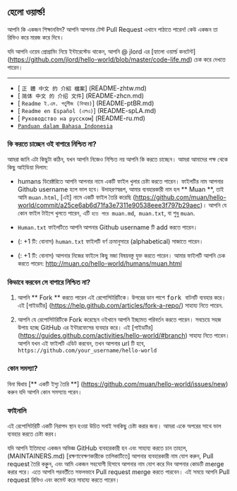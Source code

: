 ## হেলো ওয়ার্ল্ড!

আপনি কি একজন শিক্ষানবিস? আপনি আপনার টেস্ট Pull Request এখানে পাঠাতে পারেন! কেউ একজন তা রিভিও করে মারজ করে দিবে।

যদি আপনি ওয়েব প্রোগ্রামিং নিয়ে ইন্টারেস্টেড থাকেন, আপনি @ jlord এর [হ্যালো ওয়ার্ল্ড কনটেন্ট] (https://github.com/jlord/hello-world/blob/master/code-life.md) চেক করে দেখতে পারেন।

---

- [ `正 體 中文 的 介紹 檔案`] (README-zhtw.md)
- [ `简体 中文 的 介绍 文件`] (README-zhcn.md)
- [ `Readme ই.এম. পর্তুগীজ (বিআর)`] (README-ptBR.md)
- [ `Readme en Español (এলএ)`] (README-spLA.md)
- [ `Руководство на русском`] (README-ru.md)
- [`Panduan dalam Bahasa Indonesia`](README-id.md)

### কি করতে চাচ্ছেন ওই বাপারে নিশ্চিত না?

আমরা জানি এটা কিছুটা কঠিন, যখন আপনি নিজেও নিশ্চিত নয় আপনি কি করতে চাচ্ছেন। আমরা আমাদের পক্ষ থেকে কিছু আইডিয়া দিলাম:

- humans ডিরেক্টরিতে আপনি আপনার নামে একটি ফাইল খুলার চেষ্টা করতে পারেন। ফাইলটির নাম আপনার Github username হলে ভাল হবে। উদাহরণস্বরূপ, আমার ব্যবহারকারী নাম হল ** Muan **, তাই আমি `muan.html`, [এই] নামে একটি ফাইল তৈরি করেছি (https://github.com/muan/hello-world/commit/a25ce6ab6d71fa3e7311e90538eee3f797b29aec)। আপনি যে কোন ফাইল টাইপে খুলতে পারেন, এটি `হতে পারে muan.md`,` muan.txt`, বা শুধু `muan`.

- `Human.txt` ফাইলটিতে আপনি আপনার Github username টি add করতে পারেন। 

- (: +1 টি: বোনাস) `human.txt` ফাইলটি বর্ণ ক্রমানুসারে (alphabetical) সাজাতে পারেন।

- (: +1 টি: বোনাস) আপনার নিজের ফাইলে কিছু মজা বিষয়বস্তু যুক্ত করতে পারেন। আমার ফাইলটি আপনি চেক করতে পারেন: http://muan.co/hello-world/humans/muan.html

### কিভাবে করবেন সে বাপারে নিশ্চিত না?

1. আপনি ** Fork ** করতে পারেন এই রেপোসিটরিটিকে। উপরের ডান পাশে <kbd> fork </kbd> বাটনটি ব্যবহার করে। এই [গাইডটির] (https://help.github.com/articles/fork-a-repo/) সাহায্য নিতে পারেন.

2. আপনি যে রেপোসিটরিটিকে Fork করেছেন ওইখানে আপনি ইচ্ছামত পরিবর্তন করতে পারেন। সবচেয়ে সহজ উপায় হচ্ছে GitHub এর ইন্টারফেসের ব্যবহার করে। এই [গাইডটির] (https://guides.github.com/activities/hello-world/#branch) সাহায্য নিতে পারেন। আপনি যখন এই ফাইলটি এডিট করবেন, তখন আপনার url টি হবে, `https://github.com/your_username/hello-world`


### কোন সমস্যা?

বিনা দ্বিধায় [** একটি ইস্যু তৈরি **] (https://github.com/muan/hello-world/issues/new) করুন যদি আপনি কোন সমস্যায় পরেন। 

### ফাইনালি 

এই রেপোসিটরিটি একটি নিরাপদ স্থান হওয়া উচিত সবাই সবকিছু চেষ্টা করার জন্য। আমরা একে অপরের সাথে ভাল ব্যবহার করতে চেষ্টা করব। 

যদি আপনি ইতিমধ্যে একজন অভিজ্ঞ GitHub ব্যবহারকারী হন এবং সাহায্য করতে চান তাহলে, (MAINTAINERS.md) [রক্ষণাবেক্ষণকারীকে তালিকাটিতে] আপনার ব্যবহারকারী নাম যোগ করুন, Pull request তৈরি করুুুন, এবং আমি একজন সহযোগী হিসাবে আপনার নাম যোগ করে দিব আপনার কোডটি merge করার পরে। এতে আপনি পরবর্তীতে সফলভাবে Pull request merge করতে পারবেন। এই সময়ে আপনি Pull request রিভিও এবং কমেন্ট করে সাহায্য করতে পারেন।
